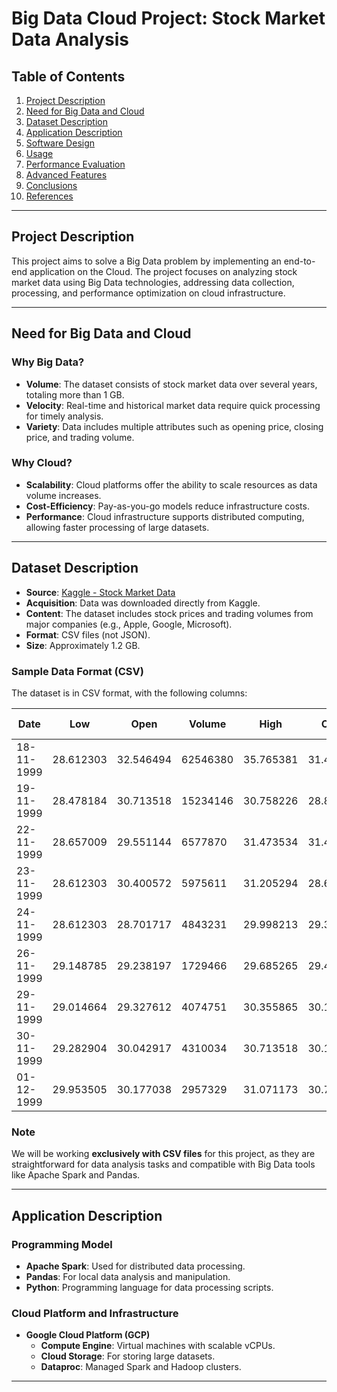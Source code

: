 # Big Data Cloud Project: Stock Market Data Analysis

## Table of Contents

1. [Project Description](#project-description)  
2. [Need for Big Data and Cloud](#need-for-big-data-and-cloud)  
3. [Dataset Description](#dataset-description)  
4. [Application Description](#application-description)  
5. [Software Design](#software-design)  
6. [Usage](#usage)  
7. [Performance Evaluation](#performance-evaluation)  
8. [Advanced Features](#advanced-features)  
9. [Conclusions](#conclusions)  
10. [References](#references)  

---

## Project Description

This project aims to solve a Big Data problem by implementing an end-to-end application on the Cloud. The project focuses on analyzing stock market data using Big Data technologies, addressing data collection, processing, and performance optimization on cloud infrastructure.

---

## Need for Big Data and Cloud

### Why Big Data?

- **Volume**: The dataset consists of stock market data over several years, totaling more than 1 GB.  
- **Velocity**: Real-time and historical market data require quick processing for timely analysis.  
- **Variety**: Data includes multiple attributes such as opening price, closing price, and trading volume.  

### Why Cloud?

- **Scalability**: Cloud platforms offer the ability to scale resources as data volume increases.  
- **Cost-Efficiency**: Pay-as-you-go models reduce infrastructure costs.  
- **Performance**: Cloud infrastructure supports distributed computing, allowing faster processing of large datasets.  

---

## Dataset Description

- **Source**: [Kaggle - Stock Market Data](https://www.kaggle.com/datasets/paultimothymooney/stock-market-data)  
- **Acquisition**: Data was downloaded directly from Kaggle.  
- **Content**: The dataset includes stock prices and trading volumes from major companies (e.g., Apple, Google, Microsoft).  
- **Format**: CSV files (not JSON).  
- **Size**: Approximately 1.2 GB.  

### Sample Data Format (CSV)

The dataset is in CSV format, with the following columns:

| Date       | Low       | Open      | Volume   | High      | Close     | Adjusted Close |
|------------|-----------|-----------|----------|-----------|-----------|----------------|
| 18-11-1999| 28.612303 | 32.546494 | 62546380 | 35.765381 | 31.473534 | 27.066582      |
| 19-11-1999| 28.478184 | 30.713518 | 15234146 | 30.758226 | 28.880545 | 24.836662      |
| 22-11-1999| 28.657009 | 29.551144 | 6577870  | 31.473534 | 31.473534 | 27.066582      |
| 23-11-1999| 28.612303 | 30.400572 | 5975611  | 31.205294 | 28.612303 | 24.605980      |
| 24-11-1999| 28.612303 | 28.701717 | 4843231  | 29.998213 | 29.372318 | 25.259573      |
| 26-11-1999| 29.148785 | 29.238197 | 1729466  | 29.685265 | 29.461731 | 25.336472      |
| 29-11-1999| 29.014664 | 29.327612 | 4074751  | 30.355865 | 30.132332 | 25.913176      |
| 30-11-1999| 29.282904 | 30.042917 | 4310034  | 30.713518 | 30.177038 | 25.951620      |
| 01-12-1999| 29.953505 | 30.177038 | 2957329  | 31.071173 | 30.713518 | 26.412981      |

### Note

We will be working **exclusively with CSV files** for this project, as they are straightforward for data analysis tasks and compatible with Big Data tools like Apache Spark and Pandas.

---

## Application Description

### Programming Model

- **Apache Spark**: Used for distributed data processing.  
- **Pandas**: For local data analysis and manipulation.  
- **Python**: Programming language for data processing scripts.  

### Cloud Platform and Infrastructure

- **Google Cloud Platform (GCP)**  
  - **Compute Engine**: Virtual machines with scalable vCPUs.  
  - **Cloud Storage**: For storing large datasets.  
  - **Dataproc**: Managed Spark and Hadoop clusters.  

---
